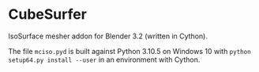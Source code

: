 CubeSurfer
==========

IsoSurface mesher addon for Blender 3.2 (written in Cython).

The file `mciso.pyd` is built against Python 3.10.5 on Windows 10 with `python setup64.py install --user` in an environment with Cython.
